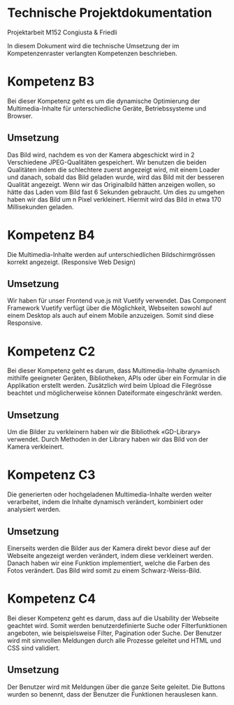 # Technische Projektdokumentation

Projektarbeit M152 Congiusta &amp; Friedli

In diesem Dokument wird die technische Umsetzung der im Kompetenzenraster verlangten Kompetenzen beschrieben.

# Kompetenz B3

Bei dieser Kompetenz geht es um die dynamische Optimierung der Multimedia-Inhalte für unterschiedliche Geräte, Betriebssysteme und Browser.

## Umsetzung

Das Bild wird, nachdem es von der Kamera abgeschickt wird in 2 Verschiedene JPEG-Qualitäten gespeichert. Wir benutzen die beiden Qualitäten indem die schlechtere zuerst angezeigt wird, mit einem Loader und danach, sobald das Bild geladen wurde, wird das Bild mit der besseren Qualität angezeigt. Wenn wir das Originalbild hätten anzeigen wollen, so hätte das Laden vom Bild fast 6 Sekunden gebraucht. Um dies zu umgehen haben wir das Bild um n Pixel verkleinert. Hiermit wird das Bild in etwa 170 Millisekunden geladen.

# Kompetenz B4

Die Multimedia-Inhalte werden auf unterschiedlichen Bildschirmgrössen korrekt angezeigt. (Responsive Web Design)

## Umsetzung

Wir haben für unser Frontend vue.js mit Vuetify verwendet. Das Component Framework Vuetify verfügt über die Möglichkeit, Webseiten sowohl auf einem Desktop als auch auf einem Mobile anzuzeigen. Somit sind diese Responsive.

# Kompetenz C2

Bei dieser Kompetenz geht es darum, dass Multimedia-Inhalte dynamisch mithilfe geeigneter Geräten, Bibliotheken, APIs oder über ein Formular in die Applikation erstellt werden. Zusätzlich wird beim Upload die Filegrösse beachtet und möglicherweise können Dateiformate eingeschränkt werden.

## Umsetzung

Um die Bilder zu verkleinern haben wir die Bibliothek «GD-Library» verwendet. Durch Methoden in der Library haben wir das Bild von der Kamera verkleinert.

# Kompetenz C3

Die generierten oder hochgeladenen Multimedia-Inhalte werden weiter verarbeitet, indem die Inhalte dynamisch verändert, kombiniert oder analysiert werden.

## Umsetzung

Einerseits werden die Bilder aus der Kamera direkt bevor diese auf der Webseite angezeigt werden verändert, indem diese verkleinert werden. Danach haben wir eine Funktion implementiert, welche die Farben des Fotos verändert. Das Bild wird somit zu einem Schwarz-Weiss-Bild.

# Kompetenz C4

Bei dieser Kompetenz geht es darum, dass auf die Usability der Webseite geachtet wird. Somit werden benutzerdefinierte Suche oder Filterfunktionen angeboten, wie beispielsweise Filter, Pagination oder Suche. Der Benutzer wird mit sinnvollen Meldungen durch alle Prozesse geleitet und HTML und CSS sind validiert.

## Umsetzung

Der Benutzer wird mit Meldungen über die ganze Seite geleitet. Die Buttons wurden so benennt, dass der Benutzer die Funktionen herauslesen kann.
